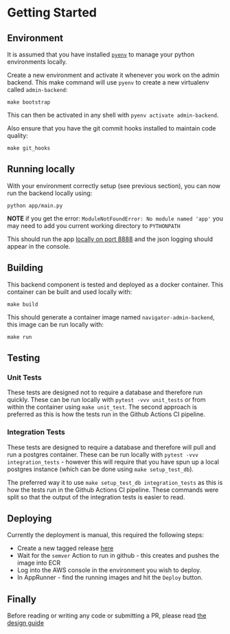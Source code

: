 # Getting Started

## Environment

It is assumed that you have installed [`pyenv`](https://github.com/pyenv/pyenv) to manage your python environments locally.

Create a new environment and activate it whenever you work on the admin backend. This make command will use `pyenv` to create a new virtualenv called `admin-backend`:

```
make bootstrap
```
This can then be activated in any shell with `pyenv activate admin-backend`.

Also ensure that you have the git commit hooks installed to maintain code quality:
```
make git_hooks
```

## Running locally

With your environment correctly setup (see previous section), you can now run the backend locally using:
```
python app/main.py
```

**NOTE** if you get the error: `ModuleNotFoundError: No module named 'app'` you may need to add you current working directory to `PYTHONPATH`

This should run the app [locally on port 8888](http://0.0.0.0:8888) and the json logging should appear in the console.

## Building

This backend component is tested and deployed as a docker container. This container can be built and used locally with:

```
make build
```

This should generate a container image named `navigator-admin-backend`, this image can be run locally with:

```
make run
```

## Testing

### Unit Tests

These tests are designed not to require a database and therefore run quickly. These can be run locally with `pytest -vvv unit_tests` or from within the container using `make unit_test`. The second approach is preferred as this is how the tests run in the Github Actions CI pipeline.

### Integration Tests

These tests are designed to require a database and therefore will pull and run a postgres container. These can be run locally with `pytest -vvv integration_tests` - however this will require that you have spun up a local postgres instance (which can be done using `make setup_test_db`).

The preferred way it to use `make setup_test_db integration_tests` as this is how the tests run in the Github Actions CI pipeline. These commands were split so that the output of the integration tests is easier to read.

## Deploying

Currently the deployment is manual, this required the following steps:
- Create a new tagged release [here](https://github.com/climatepolicyradar/navigator-admin-backend/releases)
- Wait for the `semver` Action to run in github - this creates and pushes the image into ECR
- Log into the AWS console in the environment you wish to deploy.
- In AppRunner - find the running images and hit the `Deploy` button.

## Finally

Before reading or writing any code or submitting a PR, please read [the design guide](DESIGN.md)